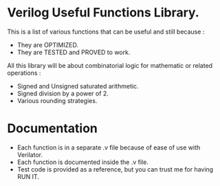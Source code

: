 # Verilog Useful Functions Library.

This is a list of various functions that can be useful and still because :
- They are OPTIMIZED.
- They are TESTED and PROVED to work.

All this library will be about combinatorial logic for mathematic or related operations :
- Signed and Unsigned saturated arithmetic.
- Signed division by a power of 2.
- Various rounding strategies.

# Documentation
- Each function is in a separate .v file because of ease of use with Verilator.
- Each function is documented inside the .v file.
- Test code is provided as a reference, but you can trust me for having RUN IT.

